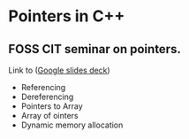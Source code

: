# Pointers in C++
## FOSS CIT seminar on pointers.
Link to ([Google slides deck](https://docs.google.com/presentation/d/1taRrvskU3cXsvV65C2b1jEq9jCnFgV_xn5ZzvO6wnuk/edit?usp=sharing))
* Referencing
* Dereferencing
* Pointers to Array
* Array of ointers
* Dynamic memory allocation

